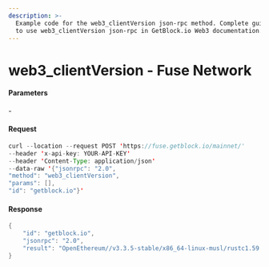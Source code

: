 ```yaml
---
description: >-
  Example code for the web3_clientVersion json-rpc method. Сomplete guide on how
  to use web3_clientVersion json-rpc in GetBlock.io Web3 documentation.
---
```


# web3\_clientVersion - Fuse Network

#### Parameters

\-

#### Request

```java
curl --location --request POST 'https://fuse.getblock.io/mainnet/' 
--header 'x-api-key: YOUR-API-KEY' 
--header 'Content-Type: application/json' 
--data-raw '{"jsonrpc": "2.0",
"method": "web3_clientVersion",
"params": [],
"id": "getblock.io"}'
```

#### Response

```java
{
    "id": "getblock.io",
    "jsonrpc": "2.0",
    "result": "OpenEthereum//v3.3.5-stable/x86_64-linux-musl/rustc1.59.0"
}
```
